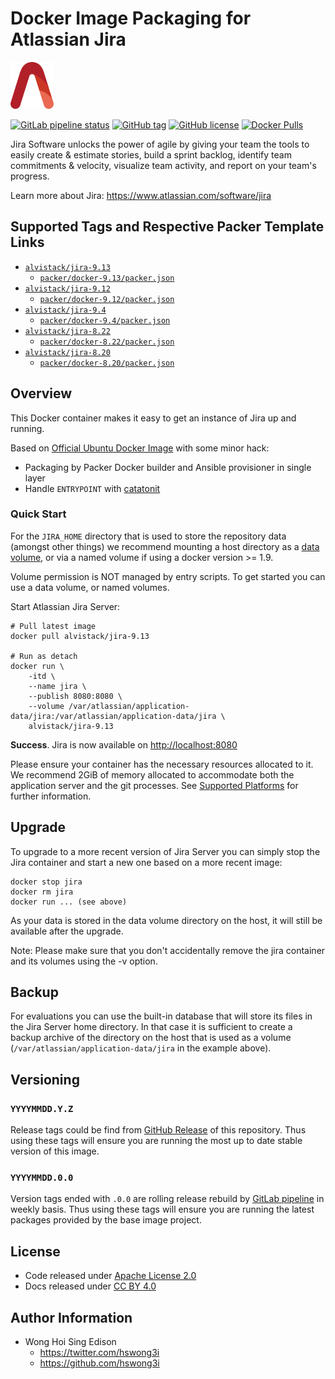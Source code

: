 # Docker Image Packaging for Atlassian Jira

<a href="https://alvistack.com" title="AlviStack" target="_blank"><img src="/alvistack.svg" height="75" alt="AlviStack"></a>

[![GitLab pipeline
status](https://img.shields.io/gitlab/pipeline/alvistack/docker-jira/master)](https://gitlab.com/alvistack/docker-jira/-/pipelines)
[![GitHub
tag](https://img.shields.io/github/tag/alvistack/docker-jira.svg)](https://github.com/alvistack/docker-jira/tags)
[![GitHub
license](https://img.shields.io/github/license/alvistack/docker-jira.svg)](https://github.com/alvistack/docker-jira/blob/master/LICENSE)
[![Docker
Pulls](https://img.shields.io/docker/pulls/alvistack/jira-9.13.svg)](https://hub.docker.com/r/alvistack/jira-9.13)

Jira Software unlocks the power of agile by giving your team the tools
to easily create & estimate stories, build a sprint backlog, identify
team commitments & velocity, visualize team activity, and report on your
team's progress.

Learn more about Jira: <https://www.atlassian.com/software/jira>

## Supported Tags and Respective Packer Template Links

-   [`alvistack/jira-9.13`](https://hub.docker.com/r/alvistack/jira-9.13)
    -   [`packer/docker-9.13/packer.json`](https://github.com/alvistack/docker-jira/blob/master/packer/docker-9.13/packer.json)
-   [`alvistack/jira-9.12`](https://hub.docker.com/r/alvistack/jira-9.12)
    -   [`packer/docker-9.12/packer.json`](https://github.com/alvistack/docker-jira/blob/master/packer/docker-9.12/packer.json)
-   [`alvistack/jira-9.4`](https://hub.docker.com/r/alvistack/jira-9.4)
    -   [`packer/docker-9.4/packer.json`](https://github.com/alvistack/docker-jira/blob/master/packer/docker-9.4/packer.json)
-   [`alvistack/jira-8.22`](https://hub.docker.com/r/alvistack/jira-8.22)
    -   [`packer/docker-8.22/packer.json`](https://github.com/alvistack/docker-jira/blob/master/packer/docker-8.22/packer.json)
-   [`alvistack/jira-8.20`](https://hub.docker.com/r/alvistack/jira-8.20)
    -   [`packer/docker-8.20/packer.json`](https://github.com/alvistack/docker-jira/blob/master/packer/docker-8.20/packer.json)

## Overview

This Docker container makes it easy to get an instance of Jira up and
running.

Based on [Official Ubuntu Docker
Image](https://hub.docker.com/_/ubuntu/) with some minor hack:

-   Packaging by Packer Docker builder and Ansible provisioner in single
    layer
-   Handle `ENTRYPOINT` with
    [catatonit](https://github.com/openSUSE/catatonit)

### Quick Start

For the `JIRA_HOME` directory that is used to store the repository data
(amongst other things) we recommend mounting a host directory as a [data
volume](https://docs.docker.com/engine/tutorials/dockervolumes/#/data-volumes),
or via a named volume if using a docker version \>= 1.9.

Volume permission is NOT managed by entry scripts. To get started you
can use a data volume, or named volumes.

Start Atlassian Jira Server:

    # Pull latest image
    docker pull alvistack/jira-9.13

    # Run as detach
    docker run \
        -itd \
        --name jira \
        --publish 8080:8080 \
        --volume /var/atlassian/application-data/jira:/var/atlassian/application-data/jira \
        alvistack/jira-9.13

**Success**. Jira is now available on <http://localhost:8080>

Please ensure your container has the necessary resources allocated to
it. We recommend 2GiB of memory allocated to accommodate both the
application server and the git processes. See [Supported
Platforms](https://confluence.atlassian.com/display/JIRA/Supported+Platforms)
for further information.

## Upgrade

To upgrade to a more recent version of Jira Server you can simply stop
the Jira container and start a new one based on a more recent image:

    docker stop jira
    docker rm jira
    docker run ... (see above)

As your data is stored in the data volume directory on the host, it will
still be available after the upgrade.

Note: Please make sure that you don't accidentally remove the jira
container and its volumes using the -v option.

## Backup

For evaluations you can use the built-in database that will store its
files in the Jira Server home directory. In that case it is sufficient
to create a backup archive of the directory on the host that is used as
a volume (`/var/atlassian/application-data/jira` in the example above).

## Versioning

### `YYYYMMDD.Y.Z`

Release tags could be find from [GitHub
Release](https://github.com/alvistack/docker-jira/tags) of this
repository. Thus using these tags will ensure you are running the most
up to date stable version of this image.

### `YYYYMMDD.0.0`

Version tags ended with `.0.0` are rolling release rebuild by [GitLab
pipeline](https://gitlab.com/alvistack/docker-jira/-/pipelines) in
weekly basis. Thus using these tags will ensure you are running the
latest packages provided by the base image project.

## License

-   Code released under [Apache License 2.0](LICENSE)
-   Docs released under [CC BY
    4.0](http://creativecommons.org/licenses/by/4.0/)

## Author Information

-   Wong Hoi Sing Edison
    -   <https://twitter.com/hswong3i>
    -   <https://github.com/hswong3i>
